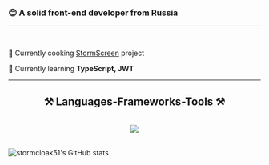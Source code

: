<h3 align="left">😊 A solid front-end developer from Russia</h3>
<hr>
<br/>

<div align="left">
 
 🔭 Currently cooking [StormScreen](https://github.com/stormcloak51/StormScreen) project
 
 🌱 Currently learning **TypeScript, JWT**


 </div>

 <hr/>
 
<h2 align="center">⚒️ Languages-Frameworks-Tools ⚒️</h2>
<br/>
<div align="center">
    <img src="https://skillicons.dev/icons?i=html,sass,react,typescript,redux,vscode,github,figma,tailwind,git,npm" />
</div>

<br/>

![stormcloak51's GitHub stats](https://github-readme-stats.vercel.app/api?username=stormcloak51&show_icons=true&theme=radical)

